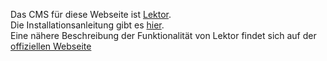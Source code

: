Das CMS für diese Webseite ist [Lektor](https://www.getlektor.com/).<br/>
Die Installationsanleitung gibt es [hier](https://github.com/ToolboxBodensee/toolbox-webseite/wiki/Installation).<br/>
Eine nähere Beschreibung der Funktionalität von Lektor findet sich auf der [offiziellen Webseite](https://www.getlektor.com/docs/)

